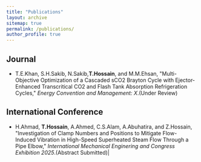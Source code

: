 ```yaml
---
title: "Publications"
layout: archive
sitemap: true
permalink: /publications/
author_profile: true
---
```



## Journal 
- T.E.Khan, S.H.Sakib, N.Sakib,**T.Hossain**, and M.M.Ehsan, "Multi-Objective Optimization of a Cascaded sCO2 Brayton Cycle with Ejector-Enhanced Transcritical CO2 and Flash Tank Absorption Refrigeration Cycles," _Energy Convention and Management: X_.(Under Review)


## International Conference
- H.Ahmad, **T.Hossain**, A.Ahmed, C.S.Alam, A.Abuhatira, and Z.Hossain, "Investigation of Clamp Numbers and Positions to Mitigate Flow-Induced Vibration in High-Speed Superheated Steam Flow Through a Pipe Elbow," _International Mechanical Enginering and Congress Exhibition 2025_.(Abstract Submitted)|
